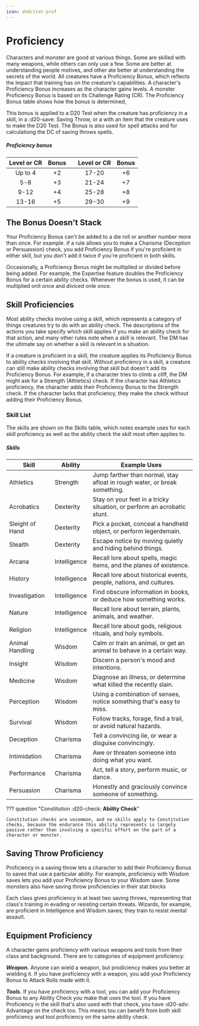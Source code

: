 ```yaml
---
icon: dnd/stat-prof
---
```


# Proficiency

Characters and monster are good at various things. Some are skilled with many weapons, while others can only use a few. Some are better at understanding people motives, and other ate better at understanding the secrets of the world. All creatures have a Proficiency Bonus, which reflects the impact that training has on the creature's capabilities. A character's Proficiency Bonus increases as the character gains levels. A monster Proficiency Bonus is based on its Challenge Rating (CR). The Proficiency Bonus table shows how the bonus is determined,

This bonus is applied to a D20 Test when the creature has proficiency in a skill, in a :d20-save: Saving Throw, or a with an item that the creature uses to make the D20 Test. The Bonus is also used for spell attacks and for calculationg the DC of saving throws spells.

##### Proficiency bonus

| Level or CR | Bonus | | Level or CR | Bonus |
|:-:|:-:|---|:-:|:-:|
| Up to 4 | +2 | | 17-20 | +6 |
| 5-8 | +3 | | 21-24 | +7 |
| 9-12 | +4 | | 25-28 | +8 |
| 13-16| +5 | | 29-30 | +9 |

## The Bonus Doesn't Stack

Your Proficiency Bonus can't be added to a die roll or another number more than once. For example. if a rule allows you to make a Charisma (Deception or Persuassion) check, you add Proficiency Bonus if you're proficient in either skill, but you don't add it twice if you're proficient in both skills.

Occasionally, a Proficiency Bonus might be multiplied or divided before being added. For example, the Expertise feature doubles the Proficiency Bonus for a certain ability checks. Whenever the bonus is used, it can be multiplied onlt once and diviced onle once.

## Skill Proficiencies

Most ability checks involve using a skill, which represents a category of things creatures try to do with an ability check. The descriptions of the actions you take specify which skill applies if you make an ability check for that action, and many other rules note when a skill is relevant. The DM has the ultimate say on whether a skill is relevant in a situation.

If a creature is proficient in a skill, the creature applies its Proficiency Bonus to ability checks involving that skill. Without proficiency in a skill, a creature can still make ability checks involving that skill but doesn't add its Proficiency Bonus. For example, if a character tries to climb a cliff, the DM might ask for a Strength (Athletics) check. If the character has Athletics proficiency, the character adds their Proficiency Bonus to the Strength check. If the character lacks that proficiency, they make the check without adding their Proficiency Bonus.

### Skill List

The skills are shown on the Skills table, which notes example uses for each skill proficiency as well as the ability check the skill most often applies to.

##### Skills

| Skill | Ability | Example Uses |
|---|---|---|
| Athletics | Strength | Jump farther than normal, stay afloat in rough water, or break something. |
| Acrobatics | Dexterity | Stay on your feet in a tricky situation, or perform an acrobatic stunt. |
| Sleight of Hand | Dexterity | Pick a pocket, conceal a handheld object, or perform legerdemain. |
| Stealth | Dexterity | Escape notice by moving quietly and hiding behind things. |
| Arcana | Intelligence | Recall lore about spells, magic items, and the planes of existence. |
| History | Intelligence | Recall lore about historical events, people, nations, and cultures. |
| Investigation | Intelligence | Find obscure information in books, or deduce how something works. |
| Nature | Intelligence | Recall lore about terrain, plants, animals, and weather. |
| Religion | Intelligence | Recall lore about gods, religious rituals, and holy symbols. |
| Animal Handling | Wisdom | Calm or train an animal, or get an animal to behave in a certain way. |
| Insight | Wisdom | Discern a person's mood and intentions. |
| Medicine | Wisdom | Diagnose an illness, or determine what killed the recently slain. |
| Perception | Wisdom | Using a combination of senses, notice something that's easy to miss. |
| Survival | Wisdom | Follow tracks, forage, find a trail, or avoid natural hazards. |
| Deception | Charisma | Tell a convincing lie, or wear a disguise convincingly. |
| Intimidation | Charisma | Awe or threaten someone into doing what you want. |
| Performance | Charisma | Act, tell a story, perform music, or dance. |
| Persuasion | Charisma | Honestly and graciously convince someone of something. |

??? question "Constitution :d20-check: **Ability Check**"

    Constitution checks are uncommon, and no skills apply to Constitution checks, because the endurance this ability represents is largely passive rather than involving a specific effort on the part of a character or monster.

## Saving Throw Proficiency

Proficiency in a saving throw lets a character to add their Proficiency Bonus to saves that use a particular ability. For example, proficiency with Wisdom saves lets you add your Proficiency Bonus to your Wisdom save. Some monsters also have saving throw proficiencies in their stat blocks

Each class gives proficiency in at least two saving throws, representing that class's training in evading or resisting certain threats. Wizards, for example, are proficient in Intelligence and Wisdom saves; they train to resist mental assault.

## Equipment Proficiency

A character gains proficiency with various weapons and tools from their class and background. There are to categories of equipment proficiency:

***Weapon.*** Anyone can wield a weapon, but prodiciency makes you better at wielding it. If you have proficiency with a weapon, you add your Proficiency Bonus to Attack Rolls made with it.

***Tools.*** If you have proficiency with a tool, you can add your Proficiency Bonus to any Ability Check you make that uses the tool. If you have Proficiency in the skill that's also used with that check, you have :d20-adv: Advantage on the check too. This means tou can benefit from both skill proficiency and tool proficiency on the same ability check.
